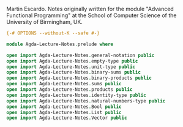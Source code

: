 
Martin Escardo.
Notes originally written for the module "Advanced Functional Programming"
at the School of Computer Science of the University of Birmingham, UK.


```agda
{-# OPTIONS --without-K --safe #-}

module Agda-Lecture-Notes.prelude where

open import Agda-Lecture-Notes.general-notation public
open import Agda-Lecture-Notes.empty-type public
open import Agda-Lecture-Notes.unit-type public
open import Agda-Lecture-Notes.binary-sums public
open import Agda-Lecture-Notes.binary-products public
open import Agda-Lecture-Notes.sums public
open import Agda-Lecture-Notes.products public
open import Agda-Lecture-Notes.identity-type public
open import Agda-Lecture-Notes.natural-numbers-type public
open import Agda-Lecture-Notes.Bool public
open import Agda-Lecture-Notes.List public
open import Agda-Lecture-Notes.Vector public
```
